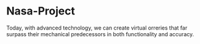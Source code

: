 # Nasa-Project
Today, with advanced technology, we can create virtual orreries that far surpass their mechanical predecessors in both functionality and accuracy.
